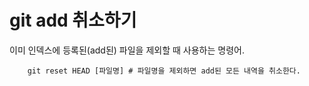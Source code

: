 # git add 취소하기
이미 인덱스에 등록된(add된) 파일을 제외할 때 사용하는 명령어.
```shell
    git reset HEAD [파일명] # 파일명을 제외하면 add된 모든 내역을 취소한다.
```